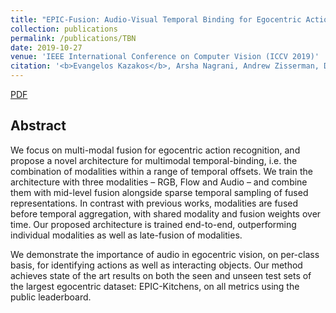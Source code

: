 ```yaml
---
title: "EPIC-Fusion: Audio-Visual Temporal Binding for Egocentric Action Recognition"
collection: publications
permalink: /publications/TBN
date: 2019-10-27
venue: 'IEEE International Conference on Computer Vision (ICCV 2019)'
citation: '<b>Evangelos Kazakos</b>, Arsha Nagrani, Andrew Zisserman, Dima Damen. <i>Proceedings of the IEEE International Conference on Computer Vision</i>. <b>ICCV 2019</b>.'
---
```

[PDF](http://openaccess.thecvf.com/content_ICCV_2019/papers/Kazakos_EPIC-Fusion_Audio-Visual_Temporal_Binding_for_Egocentric_Action_Recognition_ICCV_2019_paper.pdf)

## Abstract
We focus on multi-modal fusion for egocentric action recognition, and propose a 
novel architecture for multimodal temporal-binding, i.e. the combination of 
modalities within a range of temporal offsets. We train the architecture with 
three modalities – RGB, Flow and Audio – and combine them with mid-level 
fusion alongside sparse temporal sampling of fused representations. In contrast 
with previous works, modalities are fused before temporal aggregation, with 
shared modality and fusion weights over time. Our proposed architecture is 
trained end-to-end, outperforming individual modalities as well as late-fusion 
of modalities.

We demonstrate the importance of audio in egocentric vision, on per-class basis, 
for identifying actions as well as interacting objects. Our method achieves 
state of the art results on both the seen and unseen test sets of the largest 
egocentric dataset: EPIC-Kitchens, on all metrics using the public leaderboard.
